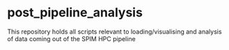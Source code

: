 # post_pipeline_analysis
This repository holds all scripts relevant to loading/visualising and analysis of data coming out of the SPIM HPC pipeline
